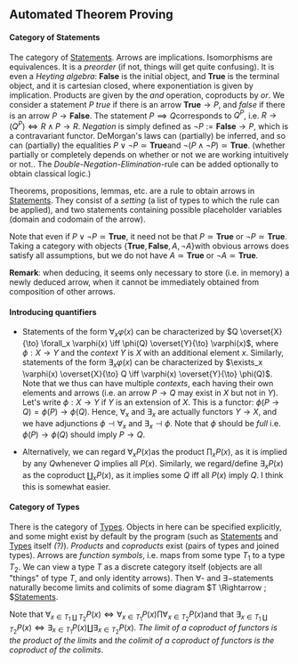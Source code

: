 ## Automated Theorem Proving

#### Category of Statements

The category of <u>Statements</u>. Arrows are implications. Isomorphisms are equivalences. It is a *preorder* (if not, things will get quite confusing). It is even a *Heyting algebra*: $\textbf{False}​$ is the initial object, and $\textbf{True}​$ is the terminal object, and it is cartesian closed, where exponentiation is given by implication. Products are given by the *and* operation, coproducts by *or*. We consider a statement $P​$ *true* if there is an arrow $\textbf{True} \to P​$, and *false* if there is an arrow $P \to \textbf{False}​$. The statement $P \implies Q​$ corresponds to $Q^P​$, i.e. $R \to (Q^P) \iff R \wedge P \to R​$. *Negation* is simply defined as $\neg P := \textbf{False} \to  P​$, which is a contravariant functor. DeMorgan's laws can (partially) be inferred, and so can (partially) the equalities $P \vee \neg P \simeq \textbf{True}​$ and $\neg(P \wedge \neg P) \simeq \textbf{True}​$. (whether partially or completely depends on whether or not we are working intuitively or not.. The *Double-Negation-Elimination*-rule can be added optionally to obtain classical logic.)

Theorems, propositions, lemmas, etc. are a rule to obtain arrows in <u>Statements</u>. They consist of a *setting* (a list of types to which the rule can be applied), and two statements containing possible placeholder variables (domain and codomain of the arrow).

Note that even if $P \vee \neg P \simeq \textbf{True}​$, it need not be that $P \simeq \textbf{True}​$ or $\neg P \simeq \textbf{True}​$. Taking a category with objects $\{ \textbf{True}, \textbf{False}, A, \neg A \}​$ with obvious arrows does satisfy all assumptions, but we do not have $A \simeq \textbf{True}​$ or $\neg A \simeq \textbf{True}​$.

**Remark**: when deducing, it seems only necessary to store (i.e. in memory) a newly deduced arrow, when it cannot be immediately obtained from composition of other arrows.

#### Introducing quantifiers

- Statements of the form $\forall_x \varphi(x)$ can be characterized by $Q \overset{X}{\to} \forall_x \varphi(x) \iff \phi(Q) \overset{Y}{\to} \varphi(x)$, where $\phi : X \to Y$ and the *context* $Y$ is $X$ with an additional element $x$. Similarly, statements of the form $\exists_x \varphi(x)$ can be characterized by $\exists_x \varphi(x) \overset{X}{\to} Q \iff \varphi(x) \overset{Y}{\to} \phi(Q)$. Note that we thus can have multiple *contexts*, each having their own elements and arrows (i.e. an arrow $P \to Q$ may exist in $X$ but not in $Y$). Let's write $\phi : X \to Y$ if $Y$ is an extension of $X$. This is a functor: $\phi(P \to Q) = \phi(P) \to \phi(Q)$. Hence, $\forall_x$ and $\exists_x$ are actually functors $Y \to X$, and we have adjunctions $\phi \dashv \forall_x$ and $\exists_x \dashv \phi$. Note that $\phi$ should be *full* i.e. $\phi(P) \to \phi(Q)$ should imply $P \to Q$.

- Alternatively, we can regard $\forall_x P(x)​$ as the product $\prod_{x} P(x)​$, as it is implied by any $Q​$ whenever $Q​$ implies all $P(x)​$. Similarly, we regard/define $\exists_x P(x)​$ as the coproduct $\coprod_x P(x)​$, as it implies some $Q​$ iff all $P(x)​$ imply $Q​$. I think this is somewhat easier.

#### Category of Types

There is the category of <u>Types</u>. Objects in here can be specified explicitly, and some might exist by default by the program (such as <u>Statements</u> and <u>Types</u> itself *(?)*). *Products* and *coproducts* exist (pairs of types and joined types). Arrows are *function symbols*, i.e. maps from some type $T_1$ to a type $T_2$. We can view a type $T$ as a discrete category itself (objects are all "things" of type $T$, and only identity arrows). Then $\forall$- and $\exists-$statements naturally become limits and colimits of some diagram $T \Rightarrow \;   $<u>Statements</u>.

Note that $\forall_{x \in T_1 \amalg T_2} P(x) \iff \forall_{x \in T_1} P(x) \prod \forall_{x \in T_2} P(x)​$ and that $\exists_{x \in T_1 \amalg T_2} P(x) \iff \exists_{x \in T_1} P(x) \coprod \exists_{x \in T_2} P(x)​$. *The limit of a coproduct of functors is the product of the limits* and *the colimit of a coproduct of functors is the coproduct of the colimits*. 

